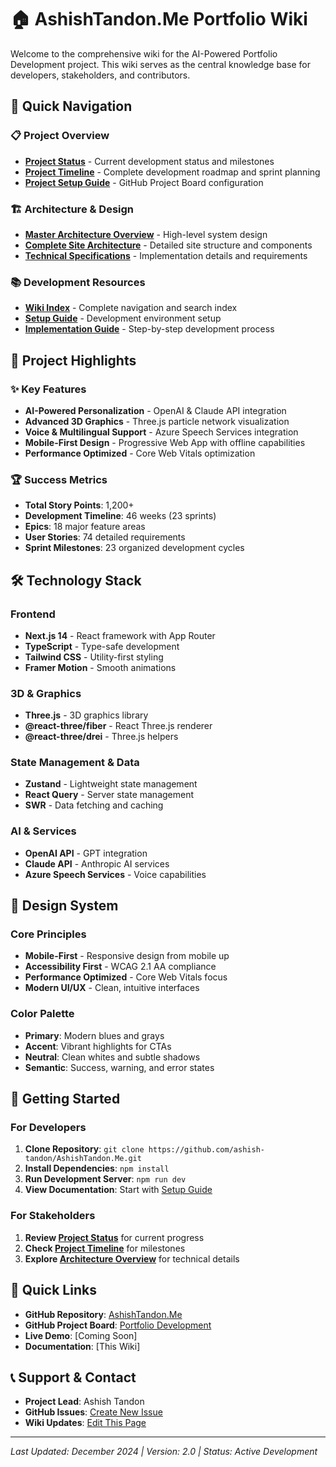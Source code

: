 # 🏠 AshishTandon.Me Portfolio Wiki

Welcome to the comprehensive wiki for the AI-Powered Portfolio Development project. This wiki serves as the central knowledge base for developers, stakeholders, and contributors.

## 🚀 Quick Navigation

### 📋 Project Overview
- **[Project Status](Project-Status)** - Current development status and milestones
- **[Project Timeline](Project-Timeline)** - Complete development roadmap and sprint planning
- **[Project Setup Guide](Project-Setup-Guide)** - GitHub Project Board configuration

### 🏗️ Architecture & Design
- **[Master Architecture Overview](Master-Architecture-Overview)** - High-level system design
- **[Complete Site Architecture](Complete-Site-Architecture)** - Detailed site structure and components
- **[Technical Specifications](Technical-Specifications)** - Implementation details and requirements

### 📚 Development Resources
- **[Wiki Index](Wiki-Index)** - Complete navigation and search index
- **[Setup Guide](Setup-Guide)** - Development environment setup
- **[Implementation Guide](Implementation-Guide)** - Step-by-step development process

## 🎯 Project Highlights

### ✨ Key Features
- **AI-Powered Personalization** - OpenAI & Claude API integration
- **Advanced 3D Graphics** - Three.js particle network visualization
- **Voice & Multilingual Support** - Azure Speech Services integration
- **Mobile-First Design** - Progressive Web App with offline capabilities
- **Performance Optimized** - Core Web Vitals optimization

### 🏆 Success Metrics
- **Total Story Points**: 1,200+
- **Development Timeline**: 46 weeks (23 sprints)
- **Epics**: 18 major feature areas
- **User Stories**: 74 detailed requirements
- **Sprint Milestones**: 23 organized development cycles

## 🛠️ Technology Stack

### Frontend
- **Next.js 14** - React framework with App Router
- **TypeScript** - Type-safe development
- **Tailwind CSS** - Utility-first styling
- **Framer Motion** - Smooth animations

### 3D & Graphics
- **Three.js** - 3D graphics library
- **@react-three/fiber** - React Three.js renderer
- **@react-three/drei** - Three.js helpers

### State Management & Data
- **Zustand** - Lightweight state management
- **React Query** - Server state management
- **SWR** - Data fetching and caching

### AI & Services
- **OpenAI API** - GPT integration
- **Claude API** - Anthropic AI services
- **Azure Speech Services** - Voice capabilities

## 📱 Design System

### Core Principles
- **Mobile-First** - Responsive design from mobile up
- **Accessibility First** - WCAG 2.1 AA compliance
- **Performance Optimized** - Core Web Vitals focus
- **Modern UI/UX** - Clean, intuitive interfaces

### Color Palette
- **Primary**: Modern blues and grays
- **Accent**: Vibrant highlights for CTAs
- **Neutral**: Clean whites and subtle shadows
- **Semantic**: Success, warning, and error states

## 🚀 Getting Started

### For Developers
1. **Clone Repository**: `git clone https://github.com/ashish-tandon/AshishTandon.Me.git`
2. **Install Dependencies**: `npm install`
3. **Run Development Server**: `npm run dev`
4. **View Documentation**: Start with [Setup Guide](Setup-Guide)

### For Stakeholders
1. **Review [Project Status](Project-Status)** for current progress
2. **Check [Project Timeline](Project-Timeline)** for milestones
3. **Explore [Architecture Overview](Master-Architecture-Overview)** for technical details

## 🔗 Quick Links

- **GitHub Repository**: [AshishTandon.Me](https://github.com/ashish-tandon/AshishTandon.Me)
- **GitHub Project Board**: [Portfolio Development](https://github.com/users/ashish-tandon/projects/5)
- **Live Demo**: [Coming Soon]
- **Documentation**: [This Wiki]

## 📞 Support & Contact

- **Project Lead**: Ashish Tandon
- **GitHub Issues**: [Create New Issue](https://github.com/ashish-tandon/AshishTandon.Me/issues/new)
- **Wiki Updates**: [Edit This Page](https://github.com/ashish-tandon/AshishTandon.Me/wiki/Home/_edit)

---

*Last Updated: December 2024 | Version: 2.0 | Status: Active Development*